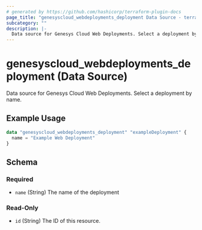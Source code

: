 ```yaml
---
# generated by https://github.com/hashicorp/terraform-plugin-docs
page_title: "genesyscloud_webdeployments_deployment Data Source - terraform-provider-genesyscloud"
subcategory: ""
description: |-
  Data source for Genesys Cloud Web Deployments. Select a deployment by name.
---
```


# genesyscloud_webdeployments_deployment (Data Source)

Data source for Genesys Cloud Web Deployments. Select a deployment by name.

## Example Usage

```terraform
data "genesyscloud_webdeployments_deployment" "exampleDeployment" {
  name = "Example Web Deployment"
}
```

<!-- schema generated by tfplugindocs -->
## Schema

### Required

- `name` (String) The name of the deployment

### Read-Only

- `id` (String) The ID of this resource.
